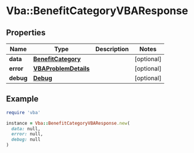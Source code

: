 # Vba::BenefitCategoryVBAResponse

## Properties

| Name | Type | Description | Notes |
| ---- | ---- | ----------- | ----- |
| **data** | [**BenefitCategory**](BenefitCategory.md) |  | [optional] |
| **error** | [**VBAProblemDetails**](VBAProblemDetails.md) |  | [optional] |
| **debug** | [**Debug**](Debug.md) |  | [optional] |

## Example

```ruby
require 'vba'

instance = Vba::BenefitCategoryVBAResponse.new(
  data: null,
  error: null,
  debug: null
)
```

